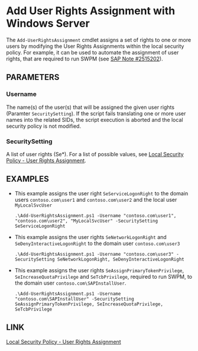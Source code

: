 # Add User Rights Assignment with Windows Server

The `Add-UserRightsAssignment` cmdlet assigns a set of rights to one or more users by modifying the User Rights Assignments within the local security policy.
For example, it can be used to automate the assignment of user rights, that are required to run SWPM (see [SAP Note #2515202](https://launchpad.support.sap.com/#/notes/2515202)).

## PARAMETERS
### Username
The name(s) of the user(s) that will be assigned the given user rights (Paramter `SecuritySetting`). If the script fails translating one or more user names into the related SIDs, the script execution is aborted and the local security policy is not modified.

### SecuritySetting
A list of user rights (Se*).
For a list of possible values, see [Local Security Policy - User Rights Assignment](https://docs.microsoft.com/en-us/windows/security/threat-protection/security-policy-settings/user-rights-assignment).

## EXAMPLES
* This example assigns the user right `SeServiceLogonRight` to the domain users `contoso.com\user1` and `contoso.com\user2` and the local user `MyLocalSvcUser`
    ```shell
    .\Add-UserRightsAssignment.ps1 -Username "contoso.com\user1", "contoso.com\user2", "MyLocalSvcUser" -SecuritySetting SeServiceLogonRight
    ```
* This example assigns the user rights `SeNetworkLogonRight` and `SeDenyInteractiveLogonRight` to the domain user `contoso.com\user3`
    ```
    .\Add-UserRightsAssignment.ps1 -Username "contoso.com\user3" -SecuritySetting SeNetworkLogonRight, SeDenyInteractiveLogonRight
    ```
* This example assigns the user rights `SeAssignPrimaryTokenPrivilege`, `SeIncreaseQuotaPrivilege` and `SeTcbPrivilege`, required to run SWPM, to the domain user `contoso.com\SAPInstallUser`.
    ```
    .\Add-UserRightsAssignment.ps1 -Username "contoso.com\SAPInstallUser" -SecuritySetting SeAssignPrimaryTokenPrivilege, SeIncreaseQuotaPrivilege, SeTcbPrivilege
    ```

## LINK
[Local Security Policy - User Rights Assignment](https://docs.microsoft.com/en-us/windows/security/threat-protection/security-policy-settings/user-rights-assignment)
